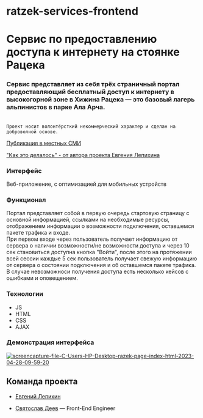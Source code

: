 # ratzek-services-frontend

# Сервис по предоставлению доступа к интернету на стоянке Рацека
### Сервис представляет из себя трёх страничный портал предоставляющий бесплатный доступ к интернету в высокогорной зоне в  Хижина Рацека — это базовый лагерь альпинистов в парке Ала Арча.

</br> ``Проект носит волонтёрсткий некоммерческий характер и сделан на доброволной основе.`` 

[Публикация в местных СМИ](https://economist.kg/novosti/2023/04/14/alpinist-iz-rossii-za-svoj-schet-provel-internet-v-alplager-v-kyrgyzstane-potratil-100-tysyach-somov/)

["Как это делалось" - от автора проекта Евгения Лепихина](https://disk.yandex.ru/i/tH-vM4GqW4HDlA)

### Интерфейс
Веб-приложение, c оптимизацией для мобильных устройств

### Функционал
Портал представляет собой в первую очередь стартовую страницу с основной информацией, ссылками на необходимые ресурсы, отображением информации о возможности подключения, оставшемся пакете трафика и входе. </br>
При первом входе через пользователь получает информацию от сервера о наличии возможности/не возможности доступа и через 10 сек становиться доступна кнопка "Войти", после этого на протяжении всей сессии каждые 5 сек пользователь получает свежую информацию от сервера о состоянии подключения и об оставшемся пакете трафика. В случае невозможноси получения доступа есть несколько кейсов с ошибками и оповещением. 


### Технологии
- JS
- HTML
- CSS
- AJAX

### Демонстрация интерфейса
<a href="https://ibb.co/zFjqPhT"><img src="https://i.ibb.co/LrbV9zX/screencapture-file-C-Users-HP-Desktop-razek-page-index-html-2023-04-28-09-59-20.png" alt="screencapture-file-C-Users-HP-Desktop-razek-page-index-html-2023-04-28-09-59-20" border="0"></a>

## Команда проекта

- [Евгений Лепихин](https://github.com/johnlepikhin)

- [Святослав Деев](https://github.com/xkochevnikx) — Front-End Engineer
